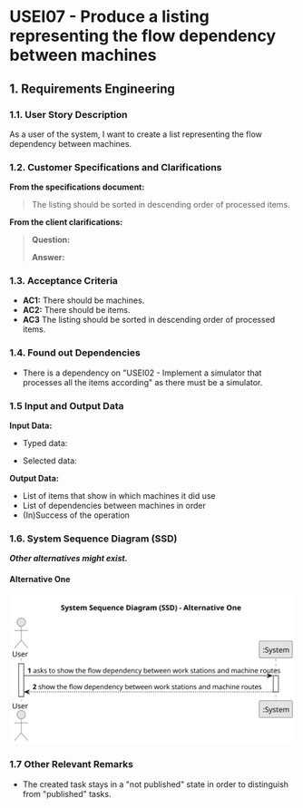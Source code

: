 # USEI07 - Produce a listing representing the flow dependency between machines


## 1. Requirements Engineering

### 1.1. User Story Description

As a user of the system, I want to create a list representing the flow dependency between machines.

### 1.2. Customer Specifications and Clarifications 

**From the specifications document:**

> The listing should be sorted in descending order of processed items.

**From the client clarifications:**

> **Question:** 
>
> **Answer:** 

### 1.3. Acceptance Criteria

* **AC1:** There should be machines.
* **AC2:** There should be items.
* **AC3** The listing should be sorted in descending order of processed items.

### 1.4. Found out Dependencies

* There is a dependency on "USEI02 - Implement a simulator that processes all the items according" as there must be a simulator.

### 1.5 Input and Output Data

**Input Data:**

* Typed data:
	
* Selected data:

**Output Data:**

* List of items that show in which machines it did use
* List of dependencies between machines in order
* (In)Success of the operation

### 1.6. System Sequence Diagram (SSD)

**_Other alternatives might exist._**

#### Alternative One

![System Sequence Diagram - Alternative One](svg/usei07-system-sequence-diagram-alternative-one.svg)

### 1.7 Other Relevant Remarks

* The created task stays in a "not published" state in order to distinguish from "published" tasks.
